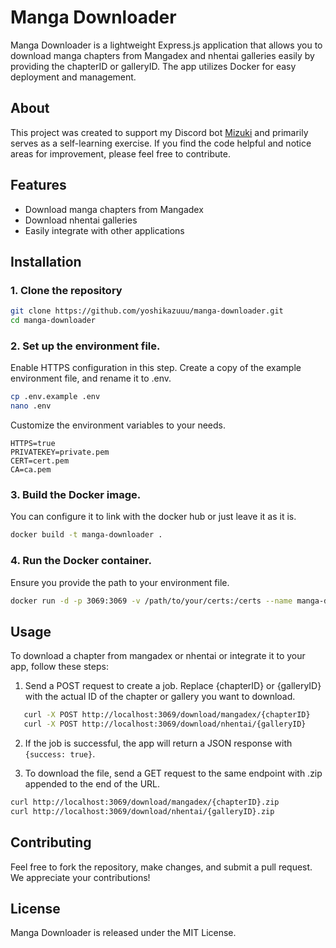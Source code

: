 # Manga Downloader

Manga Downloader is a lightweight Express.js application that allows you to download manga chapters from Mangadex and nhentai galleries easily by providing the chapterID or galleryID. The app utilizes Docker for easy deployment and management.

## About

This project was created to support my Discord bot [Mizuki](https://github.com/yoshikazuuu/mizuki) and primarily serves as a self-learning exercise. If you find the code helpful and notice areas for improvement, please feel free to contribute.

## Features

- Download manga chapters from Mangadex
- Download nhentai galleries
- Easily integrate with other applications

## Installation

### 1. Clone the repository

```bash
git clone https://github.com/yoshikazuuu/manga-downloader.git
cd manga-downloader
```

### 2. Set up the environment file.

Enable HTTPS configuration in this step. Create a copy of the example environment file, and rename it to .env.

```bash
cp .env.example .env
nano .env
```

Customize the environment variables to your needs.

```env
HTTPS=true
PRIVATEKEY=private.pem
CERT=cert.pem
CA=ca.pem
```

### 3. Build the Docker image.

You can configure it to link with the docker hub or just leave it as it is.

```bash
docker build -t manga-downloader .
```

### 4. Run the Docker container.

Ensure you provide the path to your environment file.

```bash
docker run -d -p 3069:3069 -v /path/to/your/certs:/certs --name manga-downloader --env-file .env manga-downloader
```

## Usage

To download a chapter from mangadex or nhentai or integrate it to your app, follow these steps:

1. Send a POST request to create a job. Replace {chapterID} or {galleryID} with the actual ID of the chapter or gallery you want to download.

```bash
   curl -X POST http://localhost:3069/download/mangadex/{chapterID}
   curl -X POST http://localhost:3069/download/nhentai/{galleryID}
```

2. If the job is successful, the app will return a JSON response with `{success: true}`.

3. To download the file, send a GET request to the same endpoint with .zip appended to the end of the URL.

```bash
curl http://localhost:3069/download/mangadex/{chapterID}.zip
curl http://localhost:3069/download/nhentai/{galleryID}.zip
```

## Contributing

Feel free to fork the repository, make changes, and submit a pull request. We appreciate your contributions!

## License

Manga Downloader is released under the MIT License.
